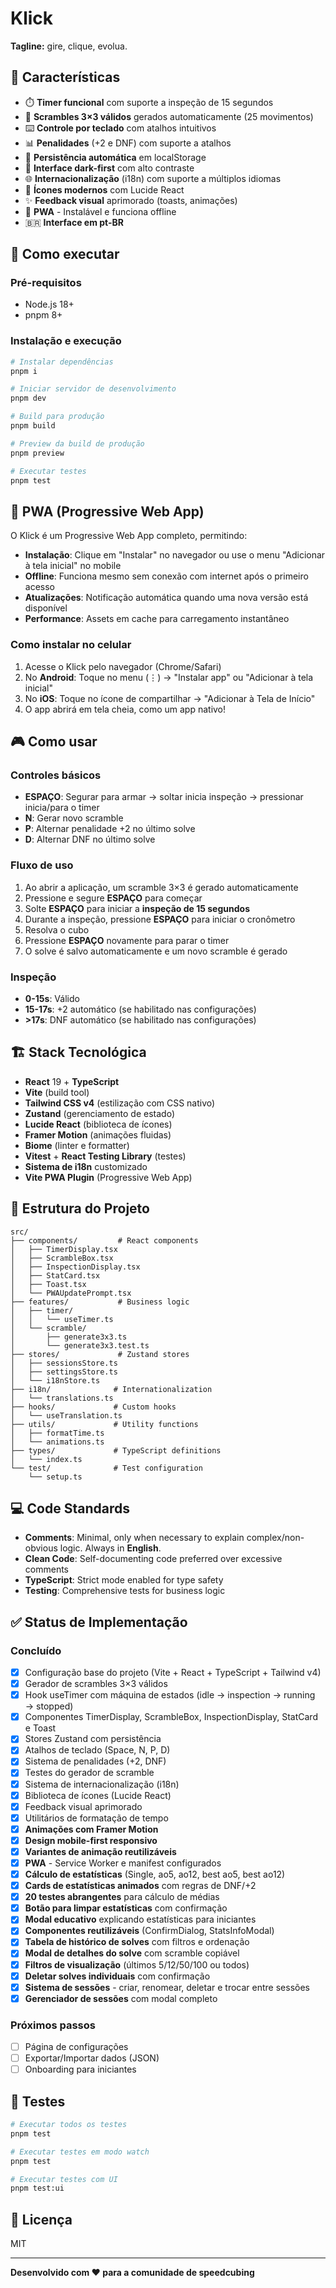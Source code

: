# Klick

**Tagline:** gire, clique, evolua.

## 🎯 Características

- ⏱️ **Timer funcional** com suporte a inspeção de 15 segundos
- 🔄 **Scrambles 3×3 válidos** gerados automaticamente (25 movimentos)
- ⌨️ **Controle por teclado** com atalhos intuitivos
- 📊 **Penalidades** (+2 e DNF) com suporte a atalhos
- 💾 **Persistência automática** em localStorage
- 🎨 **Interface dark-first** com alto contraste
- 🌐 **Internacionalização** (i18n) com suporte a múltiplos idiomas
- 🎯 **Ícones modernos** com Lucide React
- ✨ **Feedback visual** aprimorado (toasts, animações)
- 📱 **PWA** - Instalável e funciona offline
- 🇧🇷 **Interface em pt-BR**

## 🚀 Como executar

### Pré-requisitos

- Node.js 18+
- pnpm 8+

### Instalação e execução

```bash
# Instalar dependências
pnpm i

# Iniciar servidor de desenvolvimento
pnpm dev

# Build para produção
pnpm build

# Preview da build de produção
pnpm preview

# Executar testes
pnpm test
```

## 📱 PWA (Progressive Web App)

O Klick é um Progressive Web App completo, permitindo:

- **Instalação**: Clique em "Instalar" no navegador ou use o menu "Adicionar à tela inicial" no mobile
- **Offline**: Funciona mesmo sem conexão com internet após o primeiro acesso
- **Atualizações**: Notificação automática quando uma nova versão está disponível
- **Performance**: Assets em cache para carregamento instantâneo

### Como instalar no celular

1. Acesse o Klick pelo navegador (Chrome/Safari)
2. No **Android**: Toque no menu (⋮) → "Instalar app" ou "Adicionar à tela inicial"
3. No **iOS**: Toque no ícone de compartilhar → "Adicionar à Tela de Início"
4. O app abrirá em tela cheia, como um app nativo!

## 🎮 Como usar

### Controles básicos

- **ESPAÇO**: Segurar para armar → soltar inicia inspeção → pressionar inicia/para o timer
- **N**: Gerar novo scramble
- **P**: Alternar penalidade +2 no último solve
- **D**: Alternar DNF no último solve

### Fluxo de uso

1. Ao abrir a aplicação, um scramble 3×3 é gerado automaticamente
2. Pressione e segure **ESPAÇO** para começar
3. Solte **ESPAÇO** para iniciar a **inspeção de 15 segundos**
4. Durante a inspeção, pressione **ESPAÇO** para iniciar o cronômetro
5. Resolva o cubo
6. Pressione **ESPAÇO** novamente para parar o timer
7. O solve é salvo automaticamente e um novo scramble é gerado

### Inspeção

- **0-15s**: Válido
- **15-17s**: +2 automático (se habilitado nas configurações)
- **>17s**: DNF automático (se habilitado nas configurações)

## 🏗️ Stack Tecnológica

- **React** 19 + **TypeScript**
- **Vite** (build tool)
- **Tailwind CSS v4** (estilização com CSS nativo)
- **Zustand** (gerenciamento de estado)
- **Lucide React** (biblioteca de ícones)
- **Framer Motion** (animações fluidas)
- **Biome** (linter e formatter)
- **Vitest** + **React Testing Library** (testes)
- **Sistema de i18n** customizado
- **Vite PWA Plugin** (Progressive Web App)

## 📁 Estrutura do Projeto

```
src/
├── components/         # React components
│   ├── TimerDisplay.tsx
│   ├── ScrambleBox.tsx
│   ├── InspectionDisplay.tsx
│   ├── StatCard.tsx
│   ├── Toast.tsx
│   └── PWAUpdatePrompt.tsx
├── features/           # Business logic
│   ├── timer/
│   │   └── useTimer.ts
│   └── scramble/
│       ├── generate3x3.ts
│       └── generate3x3.test.ts
├── stores/             # Zustand stores
│   ├── sessionsStore.ts
│   ├── settingsStore.ts
│   └── i18nStore.ts
├── i18n/              # Internationalization
│   └── translations.ts
├── hooks/             # Custom hooks
│   └── useTranslation.ts
├── utils/             # Utility functions
│   ├── formatTime.ts
│   └── animations.ts
├── types/             # TypeScript definitions
│   └── index.ts
└── test/              # Test configuration
    └── setup.ts
```

## 💻 Code Standards

- **Comments**: Minimal, only when necessary to explain complex/non-obvious logic. Always in **English**.
- **Clean Code**: Self-documenting code preferred over excessive comments
- **TypeScript**: Strict mode enabled for type safety
- **Testing**: Comprehensive tests for business logic

## ✅ Status de Implementação

### Concluído

- [x] Configuração base do projeto (Vite + React + TypeScript + Tailwind v4)
- [x] Gerador de scrambles 3×3 válidos
- [x] Hook useTimer com máquina de estados (idle → inspection → running → stopped)
- [x] Componentes TimerDisplay, ScrambleBox, InspectionDisplay, StatCard e Toast
- [x] Stores Zustand com persistência
- [x] Atalhos de teclado (Space, N, P, D)
- [x] Sistema de penalidades (+2, DNF)
- [x] Testes do gerador de scramble
- [x] Sistema de internacionalização (i18n)
- [x] Biblioteca de ícones (Lucide React)
- [x] Feedback visual aprimorado
- [x] Utilitários de formatação de tempo
- [x] **Animações com Framer Motion**
- [x] **Design mobile-first responsivo**
- [x] **Variantes de animação reutilizáveis**
- [x] **PWA** - Service Worker e manifest configurados
- [x] **Cálculo de estatísticas** (Single, ao5, ao12, best ao5, best ao12)
- [x] **Cards de estatísticas animados** com regras de DNF/+2
- [x] **20 testes abrangentes** para cálculo de médias
- [x] **Botão para limpar estatísticas** com confirmação
- [x] **Modal educativo** explicando estatísticas para iniciantes
- [x] **Componentes reutilizáveis** (ConfirmDialog, StatsInfoModal)
- [x] **Tabela de histórico de solves** com filtros e ordenação
- [x] **Modal de detalhes do solve** com scramble copiável
- [x] **Filtros de visualização** (últimos 5/12/50/100 ou todos)
- [x] **Deletar solves individuais** com confirmação
- [x] **Sistema de sessões** - criar, renomear, deletar e trocar entre sessões
- [x] **Gerenciador de sessões** com modal completo

### Próximos passos

- [ ] Página de configurações
- [ ] Exportar/Importar dados (JSON)
- [ ] Onboarding para iniciantes

## 🧪 Testes

```bash
# Executar todos os testes
pnpm test

# Executar testes em modo watch
pnpm test

# Executar testes com UI
pnpm test:ui
```

## 📝 Licença

MIT

---

**Desenvolvido com ❤️ para a comunidade de speedcubing**
